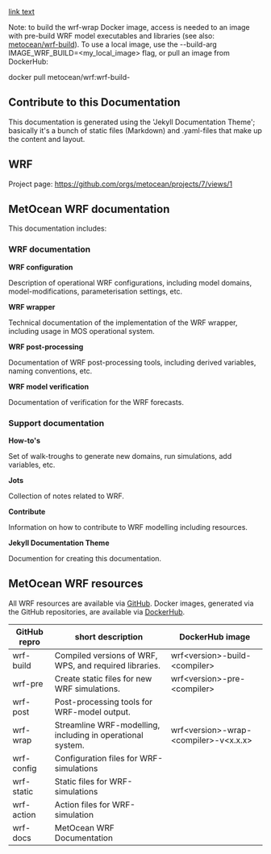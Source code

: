 <a href="url">link text</a>



Note: to build the wrf-wrap Docker image, access is needed to an image with pre-build WRF model executables and libraries (see also: [metocean/wrf-build](https://github.com/metocean/wrf-build)). To use a local image, use the --build-arg IMAGE_WRF_BUILD=<my_local_image> flag, or pull an image from DockerHub: 

  docker pull metocean/wrf:wrf<version>-build-<compiler>






Contribute to this Documentation
--------------------------------

This documentation is generated using the 'Jekyll Documentation Theme'; basically it's a bunch of static files (Markdown) and .yaml-files that make up the content and layout. 


WRF
---

Project page: https://github.com/orgs/metocean/projects/7/views/1























## MetOcean WRF documentation

This documentation includes:

### WRF documentation

**WRF configuration** 

  Description of operational WRF configurations, including model domains, model-modifications, parameterisation settings, etc. 

**WRF wrapper**

  Technical documentation of the implementation of the WRF wrapper, including usage in MOS operational system.

**WRF post-processing**

  Documentation of WRF post-processing tools, including derived variables, naming conventions, etc.

**WRF model verification** 

  Documentation of verification for the WRF forecasts.

### Support documentation

**How-to's**

  Set of walk-troughs to generate new domains, run simulations, add variables, etc.

**Jots**

  Collection of notes related to WRF.

**Contribute**

  Information on how to contribute to WRF modelling including resources.

**Jekyll Documentation Theme**

  Documention for creating this documentation.




## MetOcean WRF resources

All WRF resources are available via [GitHub](https://github.com/metocean?q=wrf&type=all&language=&sort=). Docker images, generated via the GitHub repositories, are available via [DockerHub](https://hub.docker.com/repository/docker/metocean/wrf). 

GitHub repro      | short description   |DockerHub image|
--------------------|-----------------------|-----|
wrf-build  | Compiled versions of WRF, WPS, and required libraries.    |wrf\<version\>-build-\<compiler\>  |
wrf-pre   | Create static files for new WRF simulations.          |wrf\<version\>-pre-\<compiler\>  |
wrf-post  | Post-processing tools for WRF-model output.           ||
wrf-wrap  | Streamline WRF-modelling, including in operational system.  |wrf\<version\>-wrap-\<compiler\>-v\<x.x.x\>|
wrf-config| Configuration files for WRF-simulations             |                 |
wrf-static| Static files for WRF-simulations                |                 |
wrf-action| Action files for WRF-simulation      |                  |
wrf-docs  | MetOcean WRF Documentation |          |
